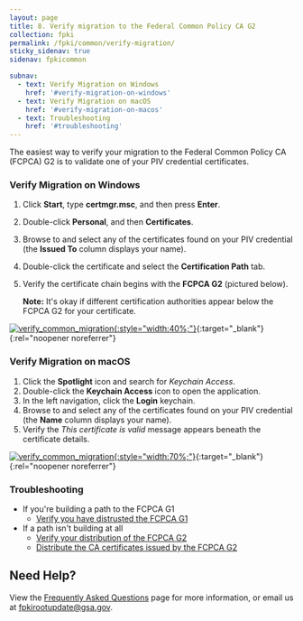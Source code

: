 ```yaml
---
layout: page 
title: 8. Verify migration to the Federal Common Policy CA G2
collection: fpki
permalink: /fpki/common/verify-migration/
sticky_sidenav: true
sidenav: fpkicommon

subnav:
  - text: Verify Migration on Windows
    href: '#verify-migration-on-windows'
  - text: Verify Migration on macOS
    href: '#verify-migration-on-macos'
  - text: Troubleshooting
    href: '#troubleshooting'
---
```


The easiest way to verify your migration to the Federal Common Policy CA (FCPCA) G2 is to validate one of your PIV credential certificates.

### Verify Migration on Windows

1. Click **Start**, type **certmgr.msc**, and then press **Enter**.
1. Double-click **Personal**, and then **Certificates**.
1. Browse to and select any of the certificates found on your PIV credential (the **Issued To** column displays your name).
1. Double-click the certificate and select the **Certification Path** tab.
1. Verify the certificate chain begins with the **FCPCA G2** (pictured below).
	
	**Note:** It's okay if different certification authorities appear below the FCPCA G2 for your certificate. 

[![verify_common_migration]({{site.baseurl}}/assets/fpki/verify-migration-windows.png){:style="width:40%;"}]({{site.baseurl}}/assets/fpki/verify-migration-windows.png){:target="_blank"}{:rel="noopener noreferrer"}


### Verify Migration on macOS

1. Click the **Spotlight** icon and search for *Keychain Access*.
2. Double-click the **Keychain Access** icon to open the application.
3. In the left navigation, click the **Login** keychain.
4. Browse to and select any of the certificates found on your PIV credential (the **Name** column displays your name).
5. Verify the *This certificate is valid* message appears beneath the certificate details.

[![verify_common_migration]({{site.baseurl}}/assets/fpki/verify-migration-macos.png){:style="width:70%;"}]({{site.baseurl}}/assets/fpki/verify-migration-macos.png){:target="_blank"}{:rel="noopener noreferrer"}


### Troubleshooting

- If you're building a path to the FCPCA G1
	- [Verify you have distrusted the FCPCA G1]({{site.baseurl}}/fpki/common/migrate/#2-distrust-the-federal-common-policy-ca)
- If a path isn't building at all
	- [Verify your distribution of the FCPCA G2]({{site.baseurl}}/fpki/common/verify-os-distribution/)
	- [Distribute the CA certificates issued by the FCPCA G2]({{site.baseurl}}/fpki/common/certificates/)

## Need Help?

View the [Frequently Asked Questions]({{site.baseurl}}/fpki/common/faq/) page for more information, or email us at fpkirootupdate@gsa.gov.
